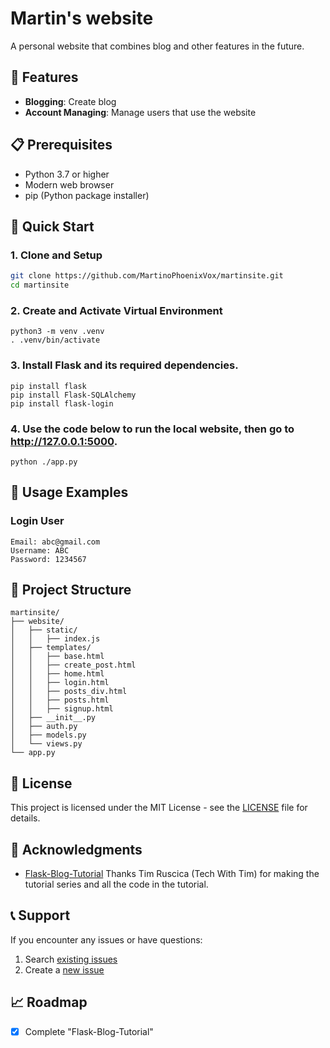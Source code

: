 # Martin's website

A personal website that combines blog and other features in the future.

## 🌟 Features

- **Blogging**: Create blog
- **Account Managing**: Manage users that use the website

## 📋 Prerequisites

- Python 3.7 or higher
- Modern web browser
- pip (Python package installer)

## 🚀 Quick Start

### 1. Clone and Setup

```bash
git clone https://github.com/MartinoPhoenixVox/martinsite.git
cd martinsite
```

### 2. Create and Activate Virtual Environment

```python3
python3 -m venv .venv
. .venv/bin/activate
```

### 3. Install Flask and its required dependencies.
```python3
pip install flask
pip install Flask-SQLAlchemy
pip install flask-login
```

### 4. Use the code below to run the local website, then go to http://127.0.0.1:5000.
```python3
python ./app.py
```

## 🎯 Usage Examples

### Login User
```
Email: abc@gmail.com
Username: ABC
Password: 1234567
```

## 📁 Project Structure

```
martinsite/
├── website/
│   ├── static/
│   │   ├── index.js
│   ├── templates/
│   │   ├── base.html
│   │   ├── create_post.html
│   │   ├── home.html
│   │   ├── login.html
│   │   ├── posts_div.html
│   │   ├── posts.html
│   │   ├── signup.html
│   ├── __init__.py
│   ├── auth.py
│   ├── models.py
│   └── views.py
└── app.py
```

## 📝 License

This project is licensed under the MIT License - see the [LICENSE](LICENSE) file for details.

## 🙏 Acknowledgments

- [Flask-Blog-Tutorial](https://github.com/techwithtim/Flask-Blog-Tutorial) Thanks Tim Ruscica (Tech With Tim) for making the tutorial series and all the code in the tutorial.

## 📞 Support

If you encounter any issues or have questions:

1. Search [existing issues](https://github.com/MartinoPhoenixVox/martinsite/issues)
2. Create a [new issue](https://github.com/MartinoPhoenixVox/martinsite/issues/new)

## 📈 Roadmap

- [x] Complete "Flask-Blog-Tutorial"